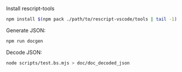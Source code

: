 Install rescript-tools

```sh
npm install $(npm pack ./path/to/rescript-vscode/tools | tail -1)
```

Generate JSON:

```sh
npm run docgen
```

Decode JSON:

```sh
node scripts/test.bs.mjs > doc/doc_decoded_json
```
